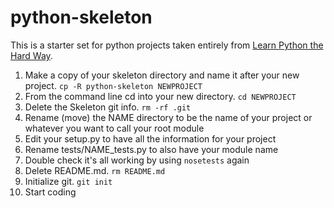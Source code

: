 # python-skeleton
This is a starter set for python projects taken entirely from [Learn Python the Hard Way](https://learncodethehardway.org/python/).

1. Make a copy of your skeleton directory and name it after your new project. `cp -R python-skeleton NEWPROJECT`
2. From the command line cd into your new directory. `cd NEWPROJECT`
3. Delete the Skeleton git info. `rm -rf .git`
4. Rename (move) the NAME directory to be the name of your project or whatever you want to call your root module
5. Edit your setup.py to have all the information for your project
6. Rename tests/NAME_tests.py to also have your module name
7. Double check it's all working by using `nosetests` again
8. Delete README.md. `rm README.md`
9. Initialize git. `git init`
10. Start coding
